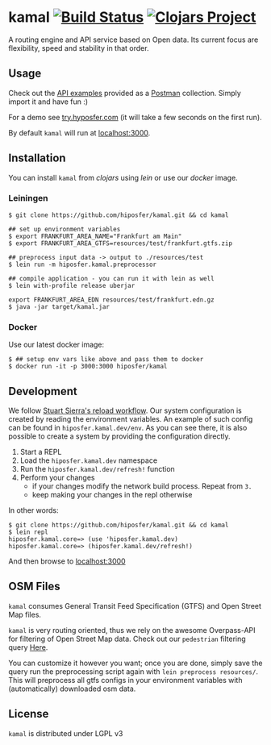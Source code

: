 # kamal [![Build Status](https://travis-ci.org/hiposfer/kamal.svg?branch=master)](https://travis-ci.org/hiposfer/kamal) [![Clojars Project](https://img.shields.io/clojars/v/hiposfer/kamal.svg)](https://clojars.org/hiposfer/kamal)

A routing engine and API service based on Open data. Its current focus are flexibility,
speed and stability in that order.


## Usage
Check out the [API examples](resources/kamal.postman_collection.json) provided as a [Postman](getpostman.com) collection.
Simply import it and have fun :)

For a demo see [try.hyposfer.com](http://try.hiposfer.com/index.html)
(it will take a few seconds on the first run).
 
By default `kamal` will run at [localhost:3000](http://localhost:3000).

## Installation
You can install `kamal` from _clojars_ using _lein_ or use our _docker_ image.

### Leiningen
```
$ git clone https://github.com/hiposfer/kamal.git && cd kamal

## set up environment variables
$ export FRANKFURT_AREA_NAME="Frankfurt am Main"
$ export FRANKFURT_AREA_GTFS=resources/test/frankfurt.gtfs.zip

## preprocess input data -> output to ./resources/test
$ lein run -m hiposfer.kamal.preprocessor

## compile application - you can run it with lein as well
$ lein with-profile release uberjar

export FRANKFURT_AREA_EDN resources/test/frankfurt.edn.gz
$ java -jar target/kamal.jar
```

### Docker
Use our latest docker image:

    $ ## setup env vars like above and pass them to docker
    $ docker run -it -p 3000:3000 hiposfer/kamal

## Development
We follow [Stuart Sierra's reload workflow](https://github.com/stuartsierra/component).
Our system configuration is created by reading the environment variables. An example
of such config can be found in `hiposfer.kamal.dev/env`. As you can see there, it is
also possible to create a system by providing the configuration directly.

1. Start a REPL
2. Load the `hiposfer.kamal.dev` namespace
3. Run the `hiposfer.kamal.dev/refresh!` function
4. Perform your changes
    - if your changes modify the network build process. Repeat from `3.` 
    - keep making your changes in the repl otherwise

In other words:
```
$ git clone https://github.com/hiposfer/kamal.git && cd kamal
$ lein repl
hiposfer.kamal.core=> (use 'hiposfer.kamal.dev)
hiposfer.kamal.core=> (hiposfer.kamal.dev/refresh!)
```
And then browse to [localhost:3000](http://localhost:3000)

## OSM Files
`kamal` consumes General Transit Feed Specification (GTFS) and Open Street Map files.

`kamal` is very routing oriented, thus we rely on the awesome Overpass-API for
filtering of Open Street Map data. Check out our `pedestrian` filtering query
[Here](resources/osm/overpass-api-query.txt). 

You can customize it however you want; once you are done, simply save the query run the
preprocessing script again with `lein preprocess resources/`. This will preprocess
all gtfs configs in your environment variables with (automatically) downloaded osm data.

## License
`kamal` is distributed under LGPL v3
